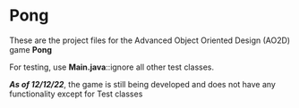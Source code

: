 # Pong

These are the project files for the Advanced Object Oriented Design (AO2D) game **Pong**

For testing, use **Main.java**::ignore all other test classes.

***As of 12/12/22***, the game is still being developed and does not have any functionality except for Test classes